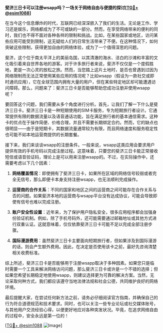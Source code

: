 **斐济三日卡可以注册wsapp吗？一场关于网络自由与便捷的探讨[[TG💪+ @esim1088](https://t.me/s/esim1088)]**

在当今这个信息爆炸的时代，互联网已经深深嵌入了我们的生活。无论是工作、学习还是娱乐，网络都成为了不可或缺的一部分。然而，在享受网络带来的便利的同时，我们也不得不面对各种各样的限制和挑战。比如，在某些国家或地区，访问某些应用可能受到限制，这无疑给人们的日常生活带来了不便。在这种情况下，如何突破这些限制，获得更加自由的网络体验，成为了一个值得深思的问题。

斐济，这个位于南太平洋上的美丽岛国，以其清澈的海水、洁白的沙滩和丰富的文化吸引着来自世界各地的游客。对于许多旅行者来说，斐济不仅仅是一个度假胜地，更是一次心灵的放松之旅。然而，当您踏上这片土地时，是否也曾遇到过因为网络限制而无法正常使用某些应用的情况呢？比如wsapp（假设为一款社交或即时通讯应用），它在全球范围内拥有大量的用户，但在某些特定地区却可能遭遇访问障碍。那么，问题来了：斐济三日卡是否能够帮助您成功注册并使用wsapp呢？

要回答这个问题，我们需要从多个角度进行分析。首先，让我们了解一下什么是斐济三日卡。斐济三日卡是一种短期使用的SIM卡服务，专为短期旅行者设计。它通常提供有限的数据流量以及语音通话功能，旨在满足旅行者的基本通信需求。这种卡的优点在于操作简便、价格合理，并且不需要长期绑定合约。然而，它的缺点也很明显——由于是短期卡，其数据流量通常较为有限，而且网络速度和服务稳定性也可能不如本地运营商提供的长期套餐。

接下来，我们来谈谈wsapp的注册条件。一般来说，wsapp这类应用会要求用户提供有效的手机号码以完成注册过程。这意味着，只要您的斐济三日卡能正常接收短信或语音验证码，理论上是可以用来注册wsapp的。不过，在实际操作中，还需要考虑以下几个因素：

1. **网络覆盖情况**：即使拥有了斐济三日卡，如果所在区域的网络信号较弱或者完全无信号，那么即便卡本身支持注册wsapp，也无法顺利完成操作。
   
2. **运营商的合作关系**：不同的国家和地区之间的运营商之间可能存在合作关系与否的问题。如果斐济本地的运营商与wsapp平台没有达成协议，可能会导致即使有信号也难以完成注册。

3. **账户安全性设置**：近年来，为了保护用户隐私安全，很多应用程序都会加强身份验证机制。例如，除了手机号码外，还可能需要通过邮箱地址或其他方式进行双重认证。这就意味着，仅仅依靠斐济三日卡可能不足以完成全部注册步骤。

4. **国际漫游费用**：虽然斐济三日卡主要面向短期旅行者，但如果涉及到国际漫游的话，则会产生额外费用。因此，在决定是否使用该卡之前，最好先咨询清楚相关收费标准。

综上所述，斐济三日卡是否能够用于注册wsapp取决于多种因素。如果您只是临时需要一个工具来解决网络访问问题，那么斐济三日卡或许是一个不错的选择；但如果您希望长期稳定地使用wsapp，则建议选择更为可靠的解决方案。当然，无论采取何种方式，我们都应该遵守当地法律法规和社会公德，共同维护良好的网络环境。

最后提醒大家，在尝试任何新方法之前，请务必仔细阅读官方指南，并确保自己的行为符合道德规范和技术要求。同时，也可以关注一些专业论坛或社交媒体账号，与其他用户交流经验心得，以便更好地应对各种突发状况。毕竟，在追求网络自由的过程中，安全永远是第一位的！

[[TG💪+ @esim1088](https://t.me/s/esim1088) ![Image](https://i.postimg.cc/4NQfJmqS/Snipaste-2025-05-13-00-14-12.png)]